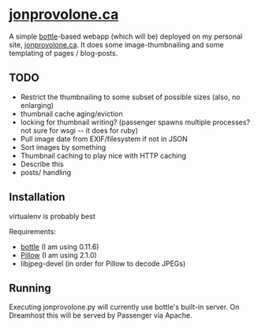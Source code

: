 [jpro]: http://jonprovolone.ca
[bottle]: http://bottlepy.org/
[pillow]: http://python-imaging.github.io/

[jonprovolone.ca][jpro]
=======================
A simple [bottle][bottle]-based webapp (which will be) deployed on my personal
site, [jonprovolone.ca][jpro]. It does some image-thumbnailing and some
templating of pages / blog-posts.

TODO
----
- Restrict the thumbnailing to some subset of possible sizes (also, no enlarging)
- thumbnail cache aging/eviction
- locking for thumbnail writing? (passenger spawns multiple processes? not sure for wsgi -- it does for ruby)
- Pull image date from EXIF/filesystem if not in JSON
- Sort images by something
- Thumbnail caching to play nice with HTTP caching 
- Describe this
- posts/ handling

Installation
------------
virtualenv is probably best

Requirements:
- [bottle][bottle] (I am using 0.11.6)
- [Pillow][pillow] (I am using 2.1.0)
- libjpeg-devel (in order for Pillow to decode JPEGs)

Running
-------
Executing jonprovolone.py will currently use bottle's built-in server. On
Dreamhost this will be served by Passenger via Apache.
